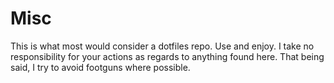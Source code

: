 # Misc

This is what most would consider a dotfiles repo.
Use and enjoy.
I take no responsibility for your actions as regards to anything found here.
That being said, I try to avoid footguns where possible.

